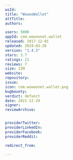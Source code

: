 ```yaml
---
wsId: 
title: "WowooWallet"
altTitle: 
authors:

users: 5000
appId: com.wowoonet.wallet
released: 2017-12-01
updated: 2019-03-26
version: "1.4.3"
stars: 3.7
ratings: 21
reviews: 7
size: 21M
website: 
repository: 
issue: 
icon: com.wowoonet.wallet.png
bugbounty: 
verdict: defunct
date: 2021-12-29
signer: 
reviewArchive:


providerTwitter: 
providerLinkedIn: 
providerFacebook: 
providerReddit: 

redirect_from:

---
```



